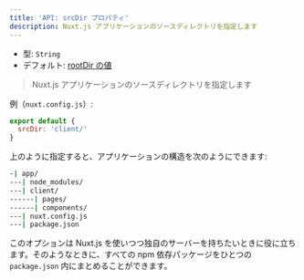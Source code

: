```yaml
---
title: 'API: srcDir プロパティ'
description: Nuxt.js アプリケーションのソースディレクトリを指定します
---
```


- 型: `String`
- デフォルト: [rootDir の値](/api/configuration-rootdir)

> Nuxt.js アプリケーションのソースディレクトリを指定します

例（`nuxt.config.js`）:

```js
export default {
  srcDir: 'client/'
}
```

上のように指定すると、アプリケーションの構造を次のようにできます:

```bash
-| app/
---| node_modules/
---| client/
------| pages/
------| components/
---| nuxt.config.js
---| package.json
```

このオプションは Nuxt.js を使いつつ独自のサーバーを持ちたいときに役に立ちます。そのようなときに、すべての npm 依存パッケージをひとつの `package.json` 内にまとめることができます。
